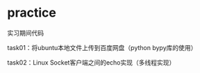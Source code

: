 # practice
实习期间代码

task01：将ubuntu本地文件上传到百度网盘（python bypy库的使用）


task02：Linux Socket客户端之间的echo实现（多线程实现）
